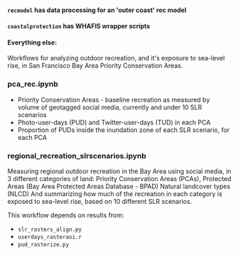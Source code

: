 #### `recmodel` has data processing for an 'outer coast' rec model

#### `coastalprotection` has WHAFIS wrapper scripts

#### Everything else:  
Workflows for analyzing outdoor recreation, and it's exposure to sea-level rise, in San Francisco Bay Area Priority Conservation Areas.  

### pca_rec.ipynb
* Priority Conservation Areas - baseline recreation as measured by volume of geotagged social media, currently and under 10 SLR scenarios
* Photo-user-days (PUD) and Twitter-user-days (TUD) in each PCA
* Proportion of PUDs inside the inundation zone of each SLR scenario, for each PCA

### regional_recreation_slrscenarios.ipynb  
Measuring regional outdoor recreation in the Bay Area using social media, in 3 different categories of land:
Priority Conservation Areas (PCAs),
Protected Areas (Bay Area Protected Areas Database - BPAD)
Natural landcover types (NLCD)
And summarizing how much of the recreation in each category is exposed to sea-level rise, based on 10 different SLR scenarios.

This workflow depends on results from:
* `slr_rasters_align.py`
* `userdays_rasteraoi.r`
* `pud_rasterize.py`
